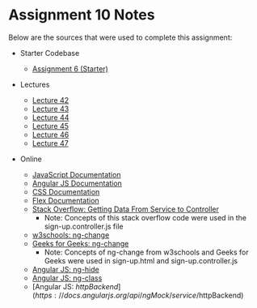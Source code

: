 # Assignment 10 Notes

Below are the sources that were used to complete this assignment:
- Starter Codebase
    - [Assignment 6 (Starter)](https://github.com/jhu-ep-coursera/fullstack-course5/tree/master/examples/Lecture59)

- Lectures
    - [Lecture 42](https://github.com/jhu-ep-coursera/fullstack-course5/tree/master/examples/Lecture42)
    - [Lecture 43](https://github.com/jhu-ep-coursera/fullstack-course5/tree/master/examples/Lecture43)
    - [Lecture 44](https://github.com/jhu-ep-coursera/fullstack-course5/tree/master/examples/Lecture35)
    - [Lecture 45](https://github.com/jhu-ep-coursera/fullstack-course5/tree/master/examples/Lecture36)
    - [Lecture 46](https://github.com/jhu-ep-coursera/fullstack-course5/tree/master/examples/Lecture37)
    - [Lecture 47](https://github.com/jhu-ep-coursera/fullstack-course5/tree/master/examples/Lecture38)

- Online
    - [JavaScript Documentation](https://developer.mozilla.org/en-US/docs/Web/JavaScript)
    - [Angular JS Documentation](https://docs.angularjs.org/guide)
    - [CSS Documentation](https://developer.mozilla.org/en-US/docs/Web/CSS)
    - [Flex Documentation](https://developer.mozilla.org/en-US/docs/Web/CSS/flex)
    - [Stack Overflow: Getting Data From Service to Controller](https://stackoverflow.com/questions/58313606/how-to-get-data-from-angularjs-service-response-to-controller-scope-object)
        - Note: Concepts of this stack overflow code were used in the sign-up.controller.js file
    - [w3schools: ng-change](https://www.w3schools.com/angular/ng_ng-change.asp)
    - [Geeks for Geeks: ng-change](https://www.geeksforgeeks.org/angularjs-ng-change-directive/)
        - Note: Concepts of ng-change from w3schools and Geeks for Geeks were used in sign-up.html and sign-up.controller.js
    - [Angular JS: ng-hide](https://docs.angularjs.org/api/ng/directive/ngHide)
    - [Angular JS: ng-class](https://docs.angularjs.org/api/ng/directive/ngClass)
    - [Angular JS: $httpBackend](https://docs.angularjs.org/api/ngMock/service/$httpBackend)
